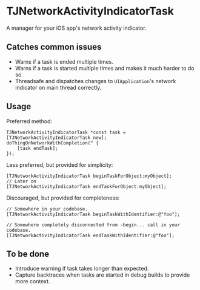 # TJNetworkActivityIndicatorTask

A manager for your iOS app's network activity indicator.

## Catches common issues
- Warns if a task is ended multiple times.
- Warns if a task is started multiple times and makes it much harder to do so.
- Threadsafe and dispatches changes to `UIApplication`'s network indicator on main thread correctly.

## Usage

Preferred method:

```
TJNetworkActivityIndicatorTask *const task = [TJNetworkActivityIndicatorTask new];
doThingOnNetworkWithCompletion(^ {
    [task endTask];
});
```

Less preferred, but provided for simplicity:

```
[TJNetworkActivityIndicatorTask beginTaskForObject:myObject];
// Later on
[TJNetworkActivityIndicatorTask endTaskForObject:myObject];
```

Discouraged, but provided for completeness:

```
// Somewhere in your codebase.
[TJNetworkActivityIndicatorTask beginTaskWithIdentifier:@"foo"];

// Somewhere completely disconnected from -begin... call in your codebase.
[TJNetworkActivityIndicatorTask endTaskWithIdentifier:@"foo"];
```

## To be done
- Introduce warning if task takes longer than expected.
- Capture backtraces when tasks are started in debug builds to provide more context.

